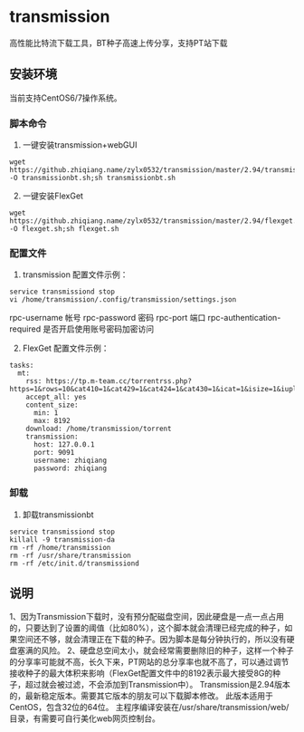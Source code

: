 # transmission
高性能比特流下载工具，BT种子高速上传分享，支持PT站下载

## 安装环境
当前支持CentOS6/7操作系统。

### 脚本命令 ###
1. 一键安装transmission+webGUI

```
wget https://github.zhiqiang.name/zylx0532/transmission/master/2.94/transmissionbt.sh -O transmissionbt.sh;sh transmissionbt.sh
```

2. 一键安装FlexGet

```
wget https://github.zhiqiang.name/zylx0532/transmission/master/2.94/flexget.sh -O flexget.sh;sh flexget.sh
```

### 配置文件 ###
1. transmission
配置文件示例：
```
service transmissiond stop
vi /home/transmission/.config/transmission/settings.json
```
rpc-username 帐号
rpc-password 密码
rpc-port 端口
rpc-authentication-required 是否开启使用账号密码加密访问

2. FlexGet
配置文件示例：
```
tasks:
  mt:
    rss: https://tp.m-team.cc/torrentrss.php?https=1&rows=10&cat410=1&cat429=1&cat424=1&cat430=1&icat=1&isize=1&iuplder=1&linktype=dl&passkey=*****
    accept_all: yes
    content_size:
      min: 1
      max: 8192
    download: /home/transmission/torrent
    transmission:
      host: 127.0.0.1
      port: 9091
      username: zhiqiang
      password: zhiqiang
```


### 卸载 ###
1. 卸载transmissionbt

```
service transmissiond stop
killall -9 transmission-da
rm -rf /home/transmission
rm -rf /usr/share/transmission
rm -rf /etc/init.d/transmissiond
```

## 说明
1、因为Transmission下载时，没有预分配磁盘空间，因此硬盘是一点一点占用的，只要达到了设置的阈值（比如80%），这个脚本就会清理已经完成的种子，如果空间还不够，就会清理正在下载的种子。因为脚本是每分钟执行的，所以没有硬盘塞满的风险。
2、硬盘总空间太小，就会经常需要删除旧的种子，这样一个种子的分享率可能就不高，长久下来，PT网站的总分享率也就不高了，可以通过调节接收种子的最大体积来影响（FlexGet配置文件中的8192表示最大接受8G的种子，超过就会被过滤，不会添加到Transmission中）。
Transmission是2.94版本的，最新稳定版本。需要其它版本的朋友可以下载脚本修改。
此版本适用于CentOS，包含32位的64位。
主程序编译安装在/usr/share/transmission/web/目录，有需要可自行美化web网页控制台。
